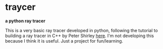 # traycer
__a python ray tracer__

This is a very basic ray tracer developed in python, following the tutorial to building a ray tracer in C++ by Peter Shirley [here](https://raytracing.github.io/books/RayTracingInOneWeekend.html). I'm not developing this because I think it is useful. Just a project for fun/learning.